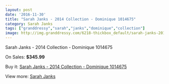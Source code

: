 ```yaml
---
layout: post
date: '2016-11-30'
title: "Sarah Janks - 2014 Collection - Dominique 1014675"
category: Sarah Janks
tags: ["granddressy","sarah","janks","dominique","collection"]
image: http://img.granddressy.com/6218-thickbox_default/sarah-janks-2014-collection-dominique-1014675.jpg
---
```

Sarah Janks - 2014 Collection - Dominique 1014675

On Sales: **$345.99**
<a href="https://www.granddressy.com/en/sarah-janks/5518-sarah-janks-2014-collection-dominique-1014675.html"><amp-img layout="responsive" width="600" height="600" src="//img.granddressy.com/6218-thickbox_default/sarah-janks-2014-collection-dominique-1014675.jpg" alt="Sarah Janks - 2014 Collection - Dominique 1014675 0" /></a>

Buy it: [Sarah Janks - 2014 Collection - Dominique 1014675](https://www.granddressy.com/en/sarah-janks/5518-sarah-janks-2014-collection-dominique-1014675.html "Sarah Janks - 2014 Collection - Dominique 1014675")

View more: [Sarah Janks](https://www.granddressy.com/en/49-sarah-janks "Sarah Janks")
